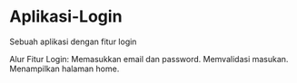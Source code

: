 # Aplikasi-Login
Sebuah aplikasi dengan fitur login

Alur Fitur Login:
Memasukkan email dan password.
Memvalidasi masukan.
Menampilkan halaman home.
